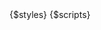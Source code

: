 <head>
    <title>{$main_title}</title>
    <meta charset="utf-8">
    <meta name="viewport" content="width=device-width, initial-scale=1">
    {$styles}
    {$scripts}
    <script>
        document.addEventListener('DOMContentLoaded', function() {
            Prism.highlightAll();
        });
    </script>
    <link rel="shortcut icon" type="image/x-icon" href="{$favicon}">
</head>